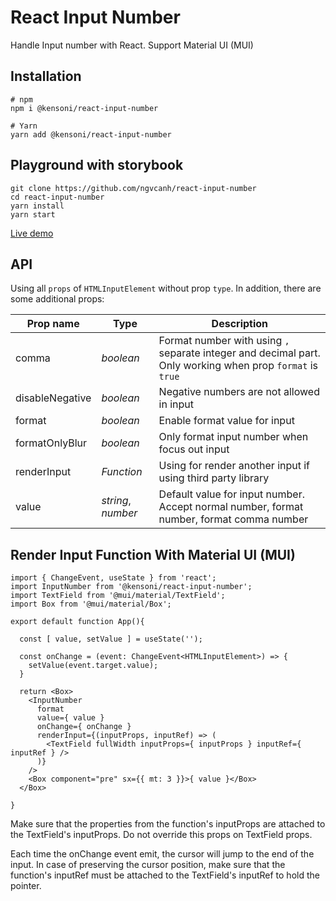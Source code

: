 # React Input Number

Handle Input number with React. Support Material UI (MUI)

## Installation

```
# npm
npm i @kensoni/react-input-number

# Yarn
yarn add @kensoni/react-input-number
```

## Playground with storybook

```
git clone https://github.com/ngvcanh/react-input-number
cd react-input-number
yarn install
yarn start
```

[Live demo](https://ngvcanh.github.io/react-input-number)

## API

Using all `props` of `HTMLInputElement` without prop `type`. In addition, there are some additional props:

| Prop name | Type | Description |
|---|---|---|
| comma | _boolean_ | Format number with using `,` separate integer and decimal part. Only working when prop `format` is `true` |
| disableNegative | _boolean_ | Negative numbers are not allowed in input |
| format | _boolean_ | Enable format value for input |
| formatOnlyBlur | _boolean_ | Only format input number when focus out input |
| renderInput | _Function_ | Using for render another input if using third party library |
| value | _string_, _number_ | Default value for input number. Accept normal number, format number, format comma number |

## Render Input Function With Material UI (MUI)

```tsx
import { ChangeEvent, useState } from 'react';
import InputNumber from '@kensoni/react-input-number';
import TextField from '@mui/material/TextField';
import Box from '@mui/material/Box';

export default function App(){

  const [ value, setValue ] = useState('');

  const onChange = (event: ChangeEvent<HTMLInputElement>) => {
    setValue(event.target.value);
  }

  return <Box>
    <InputNumber 
      format
      value={ value }
      onChange={ onChange }
      renderInput={(inputProps, inputRef) => (
        <TextField fullWidth inputProps={ inputProps } inputRef={ inputRef } />
      )}
    />
    <Box component="pre" sx={{ mt: 3 }}>{ value }</Box>
  </Box>

}
```

Make sure that the properties from the function's inputProps are attached to the TextField's inputProps. Do not override this props on TextField props.

Each time the onChange event emit, the cursor will jump to the end of the input. In case of preserving the cursor position, make sure that the function's inputRef must be attached to the TextField's inputRef to hold the pointer.